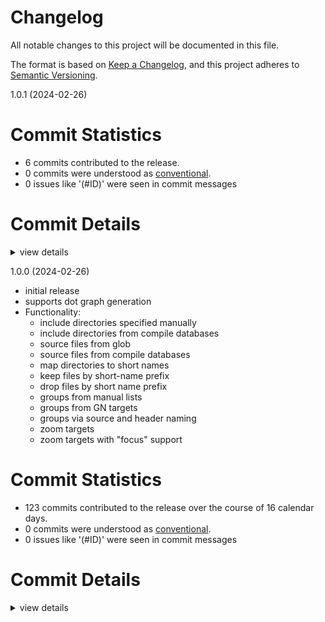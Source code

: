 # Changelog

All notable changes to this project will be documented in this file.

The format is based on [Keep a Changelog](https://keepachangelog.com/en/1.0.0/),
and this project adheres to [Semantic Versioning](https://semver.org/spec/v2.0.0.html).

 1.0.1 (2024-02-26)

# Commit Statistics

<csr-read-only-do-not-edit/>

 - 6 commits contributed to the release.
 - 0 commits were understood as [conventional](https://www.conventionalcommits.org).
 - 0 issues like '(#ID)' were seen in commit messages

# Commit Details

<csr-read-only-do-not-edit/>

<details><summary>view details</summary>

 * **Uncategorized**
    - Adjusting changelogs prior to release of include-graph v1.0.1 ([`c9f203b`](https://github.com/andy31415/igraph/commit/c9f203b7ab1fc727904293d688cb8d473c162c36))
    - Fix up lock ([`ec28225`](https://github.com/andy31415/igraph/commit/ec2822502698db170741f0711a3a6b0d3b8cc088))
    - Bump patch version to fix up documentation ([`52f7ac9`](https://github.com/andy31415/igraph/commit/52f7ac919d0610b3fef942e9391b5a32a85bfa1b))
    - Release include-graph v1.0.0 ([`41b2c77`](https://github.com/andy31415/igraph/commit/41b2c77a9d6c6f8159a73ba54e8bf4aa162980b6))
    - Release include-graph v1.0.0 ([`027b1b3`](https://github.com/andy31415/igraph/commit/027b1b385a1d985d0b1ed6e4d9e7de1231ecf7d0))
    - Fix up the name of the binary ([`7d56042`](https://github.com/andy31415/igraph/commit/7d56042d84b0bba9d0443b7d9a9d0ff3cab387ca))
</details>

 1.0.0 (2024-02-26)

* initial release
* supports dot graph generation
* Functionality:
  - include directories specified manually
  - include directories from compile databases
  - source files from glob
  - source files from compile databases
  - map directories to short names
  - keep files by short-name prefix
  - drop files by short name prefix
  - groups from manual lists
  - groups from GN targets
  - groups via source and header naming
  - zoom targets
  - zoom targets with "focus" support

# Commit Statistics

<csr-read-only-do-not-edit/>

 - 123 commits contributed to the release over the course of 16 calendar days.
 - 0 commits were understood as [conventional](https://www.conventionalcommits.org).
 - 0 issues like '(#ID)' were seen in commit messages

# Commit Details

<csr-read-only-do-not-edit/>

<details><summary>view details</summary>

 * **Uncategorized**
    - Release include-graph v1.0.0 ([`cd6f0e8`](https://github.com/andy31415/igraph/commit/cd6f0e87cf1ff814857e62fceff32bd53bd4a446))
    - Drop documentation field from cargo.toml ... seemns broken ([`2991627`](https://github.com/andy31415/igraph/commit/2991627eb1ebbdac4057f878e6ccd8dc421f538a))
    - Release include-graph v1.0.0 ([`8914737`](https://github.com/andy31415/igraph/commit/891473736186c036b716a215df7b28acf43190b5))
    - Another update with changelog list ([`5eaf8a1`](https://github.com/andy31415/igraph/commit/5eaf8a164c7aaeecfd10e12f58689b7d6049baad))
    - Move things around in readme ([`ccd5ff3`](https://github.com/andy31415/igraph/commit/ccd5ff3c31338acdfa50be57025b38627d3b227b))
    - Re-format release ([`9884ce0`](https://github.com/andy31415/igraph/commit/9884ce0028a44ee4ca6199724cb75b12c620d40e))
    - Adjusting changelogs prior to release of include-graph v1.0.0 ([`7841be3`](https://github.com/andy31415/igraph/commit/7841be3936f611f0eac06ec4baf2ffd38a24f8d7))
    - Changelog version bump ([`affbf37`](https://github.com/andy31415/igraph/commit/affbf373e768503d829a7e7815b5dc0b2128fad7))
    - Version 1.0 because I want to release it ([`6264e20`](https://github.com/andy31415/igraph/commit/6264e2063a1a5477efc8c373d76d7da0e10c98c2))
    - Update because we want docs ([`6b11780`](https://github.com/andy31415/igraph/commit/6b11780293efe485e6041bd42483bd705c51e0f0))
    - Slight doc change ([`e34bcaf`](https://github.com/andy31415/igraph/commit/e34bcafa24fe7f746bda9abd0a4a5c4ab18bddcd))
    - Preparing for release ([`c16a302`](https://github.com/andy31415/igraph/commit/c16a30205891185231405192807d493a3bed6c1c))
    - Fix include after name change ([`4ebbf14`](https://github.com/andy31415/igraph/commit/4ebbf14e5b306a0588d0e793459479b83c053dac))
    - Prepare for publish: cleaner example, fill in more cargotoml, igraph name seems already used ([`18889da`](https://github.com/andy31415/igraph/commit/18889da67bcd2473445d54a61e6d1797688dc9e7))
    - Better separation ([`e05d647`](https://github.com/andy31415/igraph/commit/e05d647155b1cffebc73ff0d80dc813b9f4d99c9))
    - Separate out zoomed in graphs from the rest, so they do not miz ([`06d1add`](https://github.com/andy31415/igraph/commit/06d1add08354cdc292034a045ebe164ed673706b))
    - Cargo clippy and format ([`5cd4475`](https://github.com/andy31415/igraph/commit/5cd4475bddda8e6649e487f06c18f2d6edea9a89))
    - Fix naming ([`9b6f3ad`](https://github.com/andy31415/igraph/commit/9b6f3ad192951bbaf2da4c67824b1eaebf803035))
    - Add a no-deps group ([`0e70d6e`](https://github.com/andy31415/igraph/commit/0e70d6e67703b870d03f4f8fb9eb3d7406f8e6ac))
    - Get sources from compiledb ([`7c98a2e`](https://github.com/andy31415/igraph/commit/7c98a2e09dc33ad0cce87298451840e6e12a7f4f))
    - Warn if glob is broken ([`697dc60`](https://github.com/andy31415/igraph/commit/697dc6080017a0598130f4eb533b49da05885066))
    - More support for nice formatting for debugging ([`9b2925d`](https://github.com/andy31415/igraph/commit/9b2925d2bbf0d303aa1e702d84e799714f293470))
    - Better include-extract formatting ([`752749a`](https://github.com/andy31415/igraph/commit/752749a6be029b25a44ecb1a068c69a3a63f7285))
    - Add a log of what includes are found ([`2e2e29c`](https://github.com/andy31415/igraph/commit/2e2e29c11284cba002bd86506fc01cacc54cf023))
    - Clean up examples ([`03f2761`](https://github.com/andy31415/igraph/commit/03f2761f2ebe9e5cf3c61c4d5c7668e3d75eb964))
    - Bump version, add author in toml ([`08b8d70`](https://github.com/andy31415/igraph/commit/08b8d7024d6a548bed9c0bc2429056c14242ae46))
    - Merge branch 'master' of github.com:andy31415/igraph ([`11290e5`](https://github.com/andy31415/igraph/commit/11290e5f80ecf5bdfb03693f2f3105c8ee9893cd))
    - Change license: I did not keep anything from the original leptos sample (because leptos was a pain) so for now this is a stand-alone app developed from scratch. Changed my name as copyright ([`66fb6bb`](https://github.com/andy31415/igraph/commit/66fb6bb4a0d37c6d3a0382a06cdde4431c72551d))
    - Create rust.yml ([`38f97be`](https://github.com/andy31415/igraph/commit/38f97bea01f86badd46d86f37d499e0814e6f364))
    - More text ([`1edc76a`](https://github.com/andy31415/igraph/commit/1edc76ab8ad7051c0e578d330955f33ce50ca899))
    - Updated readme ([`3a7f303`](https://github.com/andy31415/igraph/commit/3a7f30362bc6c07ef484911312e524b06414d44f))
    - Debug fixes ([`d72a46d`](https://github.com/andy31415/igraph/commit/d72a46dffc7c4a2286a4432c08a462b4d5138960))
    - Minor fixes ([`f2ea3e5`](https://github.com/andy31415/igraph/commit/f2ea3e5498b6f9686a9eb00f7795b4bef77d6d81))
    - Formattig and focus works ([`17bb5b8`](https://github.com/andy31415/igraph/commit/17bb5b8c9a0fea1fd413619b01bceb58631056ff))
    - Prepare for focused zoom ([`2c47bb3`](https://github.com/andy31415/igraph/commit/2c47bb3c9994ebd0f5cab532c5704ef96eead520))
    - Better layout and coloring ... this starts being usable ([`a3e7861`](https://github.com/andy31415/igraph/commit/a3e78619d903c900affcc55cf92e404ec9a5d387))
    - Remove circular links ([`73f167c`](https://github.com/andy31415/igraph/commit/73f167ca5fd009fc204af5d4e7febacb46f966fc))
    - Zoom works nice ([`464889c`](https://github.com/andy31415/igraph/commit/464889c9e73b991e7624aeb44b995d862c7c356e))
    - Zoom looks much nicer now, except colors ([`2b7409c`](https://github.com/andy31415/igraph/commit/2b7409ccf04615013b0cbe848be7cd744c23da64))
    - Some formatting for example, however overall zoom logic MUST be fixed ([`0ae7b2f`](https://github.com/andy31415/igraph/commit/0ae7b2fa7b75af148606c234ffeb33cd7d77acaa))
    - Better zoom support, however gv seems a bit off here ... ([`6dc6470`](https://github.com/andy31415/igraph/commit/6dc6470be1ec6cdb4a83ca9b27c9b57d29f7bd8a))
    - Format ([`63817a3`](https://github.com/andy31415/igraph/commit/63817a315d4c217bca9d6c1d0808d548e2ef685e))
    - A bit of work on linkages and display ... mostly works EXCEPT zoom ([`1551167`](https://github.com/andy31415/igraph/commit/15511670072765b92b5cf4f72ad8deb77b745cef))
    - Drop support as it seems needed ([`3da800d`](https://github.com/andy31415/igraph/commit/3da800d7f378ea6650c2d560acd81011b4db9780))
    - Format and clippy ([`11da8f5`](https://github.com/andy31415/igraph/commit/11da8f5934c824e5b799a1c973b67dabeb1e8b3d))
    - Coloring ability ... still way too busy ([`95b5c63`](https://github.com/andy31415/igraph/commit/95b5c63f4bf8df6a28bd1c9313e4a966aee6ca99))
    - Templates and formatting ([`4e9abfe`](https://github.com/andy31415/igraph/commit/4e9abfe0acc5b49a9e57b4f34d9470304b3d98b3))
    - Started rendering things ([`37ada41`](https://github.com/andy31415/igraph/commit/37ada41137f7da5331aa6383913e6e974336e1d2))
    - Start preparing for actual output. Arg parser works ([`ec4c331`](https://github.com/andy31415/igraph/commit/ec4c331c28f8925afc22f26507413b6c16bbde2e))
    - Sample_api update to minimize errors ([`b86b4f3`](https://github.com/andy31415/igraph/commit/b86b4f3a735d97671a4a9e2fbeae13148f148905))
    - Clippy, format and support for config seems full ([`12b6714`](https://github.com/andy31415/igraph/commit/12b67145dbc9b6980e976f45a4364e4160399c74))
    - Graph links must have both source and destination ([`d39384b`](https://github.com/andy31415/igraph/commit/d39384b691da8115a48e22fb98443a6ce52b9a84))
    - Format ([`d7d267a`](https://github.com/andy31415/igraph/commit/d7d267a2003985b43bd6a3b4c6db37cb22c1d431))
    - Add support for grouping source and headers ([`87ad46e`](https://github.com/andy31415/igraph/commit/87ad46e1ac9088b5516fa90fe4b9bf901d67881d))
    - Start to support adding groups ([`9314d86`](https://github.com/andy31415/igraph/commit/9314d86e01427cc05a60715205e8b6bd09e74ee8))
    - Start to support adding groups ([`f27d69f`](https://github.com/andy31415/igraph/commit/f27d69fc31a621e540f29d6be9da2168d95ed500))
    - More tests ([`fc72168`](https://github.com/andy31415/igraph/commit/fc72168fe52e734508c7f4efdf9501ab58ad531a))
    - Format and clippy ([`c921015`](https://github.com/andy31415/igraph/commit/c921015de7585dad3b658feccbb2533c67eb4564))
    - Validate variable expansion ([`e70bcfc`](https://github.com/andy31415/igraph/commit/e70bcfc43c21f6d58a28b1b52f5d977b3aa4f360))
    - Better tests and parsing of map is MUCH better ([`df59f86`](https://github.com/andy31415/igraph/commit/df59f86deda02841061098669b6997f7e7190cf1))
    - More tests ([`c13814a`](https://github.com/andy31415/igraph/commit/c13814a4ca2806c4132961700433f084b6d7536d))
    - Some unit tests started for parsing things ([`720d05c`](https://github.com/andy31415/igraph/commit/720d05c94a1b9fea030335b61979cd611e6b962d))
    - Format ([`3f122d6`](https://github.com/andy31415/igraph/commit/3f122d633f6df3d867ad9b0af5487c8fbc744710))
    - Remove leptos ... this seems something we should not have started to begin with ([`d9bf3dc`](https://github.com/andy31415/igraph/commit/d9bf3dc6ce61e772424d80536c06197c8ea8af27))
    - Some renames because igraph::igraph sounds silly ([`6bf68b7`](https://github.com/andy31415/igraph/commit/6bf68b7853da7983f92a50cd4c8b5e52f52a888c))
    - Full instruction parsing ([`e8572af`](https://github.com/andy31415/igraph/commit/e8572afd0ec66a290589f03f4d0449aee46db78b))
    - Avoid warning ([`52d1428`](https://github.com/andy31415/igraph/commit/52d1428b8e5eead6fc9f49865314f529f62da209))
    - More parsing works - we have GN bits ([`b8b499a`](https://github.com/andy31415/igraph/commit/b8b499a1b505e7525e7a40edcdc7c0d7b0a4611e))
    - Format ([`0b43644`](https://github.com/andy31415/igraph/commit/0b43644f53f44c153840e42eb5db99cb5431c356))
    - Zoom also seems to work ... only the more difficult parser remained ([`78bcd47`](https://github.com/andy31415/igraph/commit/78bcd47cf97ccc73019b8713546f7f8709f180e7))
    - Zoom items parse ([`c76a2a4`](https://github.com/andy31415/igraph/commit/c76a2a446e71a9bc12a007714ecfaf23d9b5d00f))
    - Parse map instructions ([`3c7d0b5`](https://github.com/andy31415/igraph/commit/3c7d0b5316b42e8889328a712fc8758f35751a47))
    - Parse globbing and include directory instructions ([`c9c2c6a`](https://github.com/andy31415/igraph/commit/c9c2c6a4c7ff3014c251ac565a4d7070a1439186))
    - Add some variable resolution for our sample api ([`4640f22`](https://github.com/andy31415/igraph/commit/4640f22b095fdfe75d7efeede4eecb4c99a7c519))
    - Add some variable resolution for our sample api ([`3a6c7c7`](https://github.com/andy31415/igraph/commit/3a6c7c7e8a73250c1e02af49304e1f82c12193ba))
    - Full path logic support ([`534990b`](https://github.com/andy31415/igraph/commit/534990b11dcd6dba966a306e98e26fa8847d35d8))
    - Add support for loading GN grouping information ([`9bcc9fb`](https://github.com/andy31415/igraph/commit/9bcc9fb9e1f627c898fd03d98d9367cc99351151))
    - Add nom since I would like some parse instructions ([`b939bf1`](https://github.com/andy31415/igraph/commit/b939bf1ec73c8203f6e94b2c5c821f8be9289b4b))
    - More readable code ([`25998da`](https://github.com/andy31415/igraph/commit/25998dacce6afc601cb796c95964ee9b0ed897c8))
    - Start using join ... seems better ([`ea22c63`](https://github.com/andy31415/igraph/commit/ea22c63354e09db5b1fb9ee94d74db5a1b639262))
    - Bump channel a lot ([`347a9b2`](https://github.com/andy31415/igraph/commit/347a9b2b46f4345c184e68f1dc49306e8190a0e0))
    - Better code organization. Includes, mappings and compiledb parsing all ready ([`6462082`](https://github.com/andy31415/igraph/commit/6462082b1515f4c5a4e78b6bbd4b18a856e2d317))
    - Format ([`ac5e579`](https://github.com/andy31415/igraph/commit/ac5e57971c91b95829f8ce7cb1885bb419425748))
    - Better file type logic ([`a0930e1`](https://github.com/andy31415/igraph/commit/a0930e13de13bb74f3af57e86dc5d9571f3daafe))
    - Move path mapper logic ([`962aa5c`](https://github.com/andy31415/igraph/commit/962aa5cefdbf61f0059c824ef9b7804eae0db302))
    - Split out parsing logic ([`3ead6b3`](https://github.com/andy31415/igraph/commit/3ead6b3eab62f007cd4651698fe8964bfe3d47e8))
    - Minor comment update ([`694ce99`](https://github.com/andy31415/igraph/commit/694ce99ea6e4410bb9318ce8947872e6e2a79f0e))
    - Move to more tokio ([`bd74557`](https://github.com/andy31415/igraph/commit/bd745578fcb8befcd8252fb30dcd490b5f987690))
    - Fast processing ([`74ff1fa`](https://github.com/andy31415/igraph/commit/74ff1fadae10d8a9e602f893e53f2041b2e72a6a))
    - Fmt ([`48df1a8`](https://github.com/andy31415/igraph/commit/48df1a8d2c2f600aa4138bc8edecf6fdd2bd1c13))
    - Less cloning ([`bfb17fd`](https://github.com/andy31415/igraph/commit/bfb17fd959a057c22ae2e39e1971115a1d7cf36a))
    - Format ([`53a9e8c`](https://github.com/andy31415/igraph/commit/53a9e8cb792537d84d6f189764822a8b75d3b51f))
    - Format and clippy ([`a2dddf7`](https://github.com/andy31415/igraph/commit/a2dddf7385239b41ab723b97b1e8906c96f01689))
    - Multithreading ([`2df638c`](https://github.com/andy31415/igraph/commit/2df638cc741bea5df7cc0f048f2539dea34521a1))
    - Minor updates, it takes 1s to process all includes ([`edf6d21`](https://github.com/andy31415/igraph/commit/edf6d21214ead0758c153a11cf142d4564dba82c))
    - Format ([`b0b0b54`](https://github.com/andy31415/igraph/commit/b0b0b544f2a6edf6e6f2bd8e35e4961a8a9702b7))
    - Add ability to iterate faster via an example (with watchexect) ([`902e4c9`](https://github.com/andy31415/igraph/commit/902e4c9c9c16368f5cf5b690b5b25478a234c2f9))
    - Use only resources ... we can build from here if we make a nice api ([`368376a`](https://github.com/andy31415/igraph/commit/368376abfb928ce3e1bc108a40aff866c7a0fafe))
    - Removed some bits ([`43d7dfe`](https://github.com/andy31415/igraph/commit/43d7dfe5000c5b3c323ef4fc56ab66d42b1e4697))
    - Suspense seems to work ... ([`f14ee02`](https://github.com/andy31415/igraph/commit/f14ee0253a1c9f6c7e072052d0fc8401271b1d1c))
    - Keep only the compile database reloader ([`2653eac`](https://github.com/andy31415/igraph/commit/2653eacf806efb96c10daf18b3c29128a56dfe0f))
    - Format ([`d7a2df0`](https://github.com/andy31415/igraph/commit/d7a2df0d483411d83d2d6825a1ea23f056e1c2ae))
    - A leptos action that actually does something ... although making this in a full webapp will be a pain... ([`5aa0c81`](https://github.com/andy31415/igraph/commit/5aa0c81772512e6c38c24f9de33b3d24ad2aca55))
    - Add carto features all as well ([`4e7d671`](https://github.com/andy31415/igraph/commit/4e7d671e9be92e87a90cf5f6a986d6cfbeea839d))
    - Make sure all features are enabled ([`5103a89`](https://github.com/andy31415/igraph/commit/5103a89ac430db34f28959b9c11a2132d26ecb7a))
    - Make rustfmt work ([`9ce8d57`](https://github.com/andy31415/igraph/commit/9ce8d57776a1c697fd3fc9eefac22597eaa1a152))
    - Initial copy of a leptos example app ... I do not yet know how to even pass in command line args... ([`74195cb`](https://github.com/andy31415/igraph/commit/74195cbbd439f0e6b9b4ad2187c03de8a6bcb02b))
    - A bit of axum and leptos that work ... will see how this behaves... ([`336f0f4`](https://github.com/andy31415/igraph/commit/336f0f45f262fc9c20c31ad09967dc447bb8fa95))
    - Starting with a web server ... for now use axum ([`0d19d52`](https://github.com/andy31415/igraph/commit/0d19d52b766d7af3e3445be66412aace5258102b))
    - Make clippy happy ([`f090457`](https://github.com/andy31415/igraph/commit/f090457fc2967afd2f6d3c5ada9f71a5359a580e))
    - Clippy ([`adbe916`](https://github.com/andy31415/igraph/commit/adbe9164114eaa68696c87926a1c00544fc0d87e))
    - Include resolution works ([`506de70`](https://github.com/andy31415/igraph/commit/506de70f384b08990520f791b28919f985d249bb))
    - Format and clippy ([`0383100`](https://github.com/andy31415/igraph/commit/0383100c469446faeed3fae3560d4da0eddfa6e1))
    - Prepare for include recognition ([`7de2b58`](https://github.com/andy31415/igraph/commit/7de2b58f7e3cff67e96741694d69653db60f2ecb))
    - Switch to env-filter for logging ... better control ([`9c4715c`](https://github.com/andy31415/igraph/commit/9c4715c4e2e670f4504f98656cf57c06ade76a66))
    - Some updates ([`26517d2`](https://github.com/andy31415/igraph/commit/26517d2929156304adaaaaf3cf71c59784d32169))
    - Compile database parsing is fully functional ([`6d4dbb1`](https://github.com/andy31415/igraph/commit/6d4dbb1d169e87985fb211cceea11ff7f46986f3))
    - Set up collecting names of everything ([`a4fbe2c`](https://github.com/andy31415/igraph/commit/a4fbe2caba2d7a23857b8126e33752c1212ffa42))
    - Better debug ([`d3edff5`](https://github.com/andy31415/igraph/commit/d3edff51b2e1a059219ea9262dba3cc9447b2c9c))
    - Clippy and fix naming ([`27f8af2`](https://github.com/andy31415/igraph/commit/27f8af20e4fab50e3480bae5c1eb55972700e942))
    - Can serde-parse the compile database ([`2e48dd8`](https://github.com/andy31415/igraph/commit/2e48dd8141bc713aa1afc7335a6f23d0351fd9aa))
    - Add serde ([`911897b`](https://github.com/andy31415/igraph/commit/911897b3ff577c3644f0033b1ea507e65a123bf6))
    - Some initial version ... I would like to try out rust bits ([`1ba260a`](https://github.com/andy31415/igraph/commit/1ba260a102cd8924b559007e4e35da404a9a8456))
</details>

